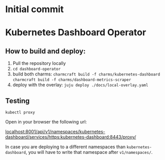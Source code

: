Initial commit
=======
# Kubernetes Dashboard Operator

## How to build and deploy:

1. Pull the repository locally
2. `cd dashboard-operator`
2. build both charms:
`charmcraft build -f charms/kubernetes-dashboard`
`charmcraft build -f charms/dashboard-metrics-scraper`
3. deploy with the overlay: 
    `juju deploy ./docs/local-overlay.yaml`

## Testing

`kubectl proxy`

Open in your browser the following url:

<localhost:8001/api/v1/namespaces/kubernetes-dashboard/services/https:kubernetes-dashboard:8443/proxy/>

In case you are deploying to a different namespaces than `kubernetes-dashboard`, you will  have to write that namespace after `v1/namespaces/`.
